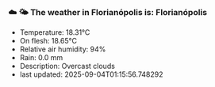 ### ☁️ 🌤️  The weather in Florianópolis is: Florianópolis

- Temperature: 18.31°C
- On flesh: 18.65°C
- Relative air humidity: 94%
- Rain: 0.0 mm
- Description: Overcast clouds
- last updated: 2025-09-04T01:15:56.748292
